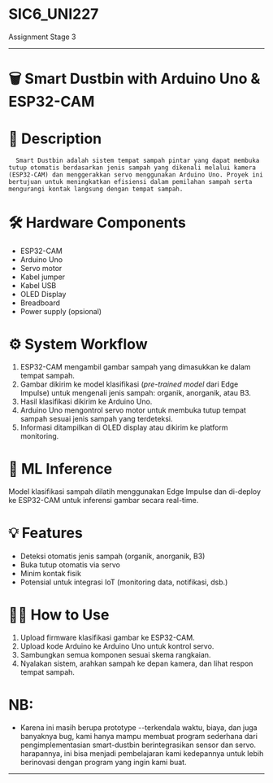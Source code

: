 # SIC6_UNI227
Assignment Stage 3

---

# 🗑️ Smart Dustbin with Arduino Uno & ESP32-CAM
# 📌 Description
      Smart Dustbin adalah sistem tempat sampah pintar yang dapat membuka tutup otomatis berdasarkan jenis sampah yang dikenali melalui kamera (ESP32-CAM) dan menggerakkan servo menggunakan Arduino Uno. Proyek ini bertujuan untuk meningkatkan efisiensi dalam pemilahan sampah serta mengurangi kontak langsung dengan tempat sampah.

# 🛠️ Hardware Components
  - ESP32-CAM
  - Arduino Uno
  - Servo motor
  - Kabel jumper
  - Kabel USB
  - OLED Display
  - Breadboard
  - Power supply (opsional)

# ⚙️ System Workflow
  1. ESP32-CAM mengambil gambar sampah yang dimasukkan ke dalam tempat sampah.
  2. Gambar dikirim ke model klasifikasi (*pre-trained model* dari Edge Impulse) untuk mengenali jenis sampah: organik, anorganik, atau B3.
  3. Hasil klasifikasi dikirim ke Arduino Uno.
  4. Arduino Uno mengontrol servo motor untuk membuka tutup tempat sampah sesuai jenis sampah yang terdeteksi.
  5. Informasi ditampilkan di OLED display atau dikirim ke platform monitoring.

# 🧠 ML Inference
  Model klasifikasi sampah dilatih menggunakan Edge Impulse dan di-deploy ke ESP32-CAM untuk inferensi gambar secara real-time.

# 💡 Features
  - Deteksi otomatis jenis sampah (organik, anorganik, B3)
  - Buka tutup otomatis via servo
  - Minim kontak fisik
  - Potensial untuk integrasi IoT (monitoring data, notifikasi, dsb.)

# 👨‍💻 How to Use
  1. Upload firmware klasifikasi gambar ke ESP32-CAM.
  2. Upload kode Arduino ke Arduino Uno untuk kontrol servo.
  3. Sambungkan semua komponen sesuai skema rangkaian.
  4. Nyalakan sistem, arahkan sampah ke depan kamera, dan lihat respon tempat sampah.

# NB:
  - Karena ini masih berupa prototype --terkendala waktu, biaya, dan juga banyaknya bug, kami hanya mampu membuat program sederhana dari pengimplementasian smart-dustbin berintegrasikan sensor dan servo. harapannya, ini bisa menjadi pembelajaran kami kedepannya untuk lebih berinovasi dengan program yang ingin kami buat.
---
